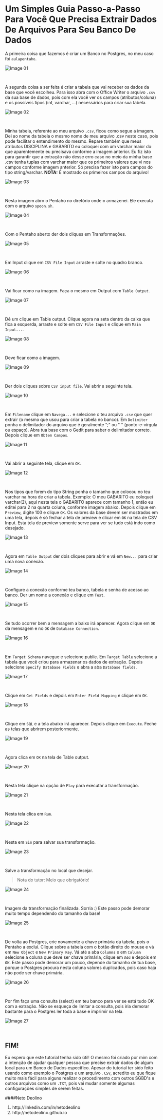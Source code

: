 # Um Simples Guia Passo-a-Passo Para Você Que Precisa Extrair Dados De Arquivos Para Seu Banco De Dados

A primeira coisa que fazemos é criar um Banco no Postgres, no meu caso foi `aulapentaho`.

![Image 01](https://github.com/netodeolino/Tutoriais/blob/master/Extraindo%20dados%20com%20o%20Pentaho/Images/img_01.png?raw=true)

<br />

A segunda coisa a ser feita é criar a tabela que vai receber os dados da base que você escolheu. Para isso abra com o Office Writer o arquivo `.csv` da sua base de dados, pois com ela você ver os campos (atributos/coluna) e os possíveis tipos (int, varchar, ...) necessários para criar sua tabela.

![Image 02](https://github.com/netodeolino/Tutoriais/blob/master/Extraindo%20dados%20com%20o%20Pentaho/Images/img_02.png?raw=true)

<br />

Minha tabela, referente ao meu arquivo `.csv`, ficou como segue a imagem. Dei ao nome da tabela o mesmo nome de meu arquivo .csv neste caso, pois pode facilitar o entendimento do mesmo. Repare também que meus atributos DISCIPLINA e GABARITO eu coloquei com um varchar maior do que aparentemente eu precisava conforme a imagem anterior. Eu fiz isto para garantir que a extração não desse erro caso no meio da minha base .csv tenha tuplas com varchar maior que os primeiros valores que vi nos campos conforme imagem anterior. Só precisa fazer isto para campos do tipo string/varchar.
**NOTA:** É mostrado os primeiros campos do arquivo!

![Image 03](https://github.com/netodeolino/Tutoriais/blob/master/Extraindo%20dados%20com%20o%20Pentaho/Images/img_03.png?raw=true)

<br />

Nesta imagem abro o Pentaho no diretório onde o armazenei. Ele executa com o arquivo `spoon.sh`.

![Image 04](https://github.com/netodeolino/Tutoriais/blob/master/Extraindo%20dados%20com%20o%20Pentaho/Images/img_04.png?raw=true)

<br />

Com o Pentaho aberto der dois cliques em Transformações.

![Image 05](https://github.com/netodeolino/Tutoriais/blob/master/Extraindo%20dados%20com%20o%20Pentaho/Images/img_05.png?raw=true)

<br />

Em Input clique em `CSV File Input` arraste e solte no quadro branco.

![Image 06](https://github.com/netodeolino/Tutoriais/blob/master/Extraindo%20dados%20com%20o%20Pentaho/Images/img_06.png?raw=true)

<br />

Vai ficar como na imagem. Faça o mesmo em Output com `Table Output`.

![Image 07](https://github.com/netodeolino/Tutoriais/blob/master/Extraindo%20dados%20com%20o%20Pentaho/Images/img_07.png?raw=true)

<br />

Dê um clique em Table output. Clique agora na seta dentro da caixa que fica a esquerda, arraste e solte em `CSV File Input` e clique em `Main Input...`.

![Image 08](https://github.com/netodeolino/Tutoriais/blob/master/Extraindo%20dados%20com%20o%20Pentaho/Images/img_08.png?raw=true)

<br />

Deve ficar como a imagem.

![Image 09](https://github.com/netodeolino/Tutoriais/blob/master/Extraindo%20dados%20com%20o%20Pentaho/Images/img_09.png?raw=true)

<br />

Der dois cliques sobre `CSV input file`. Vai abrir a seguinte tela.

![Image 10](https://github.com/netodeolino/Tutoriais/blob/master/Extraindo%20dados%20com%20o%20Pentaho/Images/img_10.png?raw=true)

<br />

Em `Filename` clique em `Navega...` e selecione o teu arquivo `.csv` que quer extrair (o mesmo que usou para criar a tabela no banco). Em `Delimiter` ponha o delimitador do arquivo que é geralmente ";" ou " " (ponto-e-vírgula ou espaço). Abra tua base com o Gedit para saber o delimitador correto. Depois clique em `Obtem Campos`.

![Image 11](https://github.com/netodeolino/Tutoriais/blob/master/Extraindo%20dados%20com%20o%20Pentaho/Images/img_11.png?raw=true)

<br />

Vai abrir a seguinte tela, clique em `OK`.

![Image 12](https://github.com/netodeolino/Tutoriais/blob/master/Extraindo%20dados%20com%20o%20Pentaho/Images/img_12.png?raw=true)

<br />

Nos tipos que forem do tipo String ponha o tamanho que colocou no teu varchar na hora de criar a tabela. Exemplo: O meu GABARITO eu coloquei varchar(2), aqui nesta tela o GABARITO aparece com tamanho 1, então eu editei para 2 na quarta coluna, conforme imagem abaixo. Depois clique em `Preview`, digite 100 e clique `OK`. Os valores da base devem ser mostrados em uma tela, depois é só fechar a tela de preview e clicar em `OK` na tela de CSV Input. Esta tela de preview somente serve para ver se tudo está indo como desejado.

![Image 13](https://github.com/netodeolino/Tutoriais/blob/master/Extraindo%20dados%20com%20o%20Pentaho/Images/img_13.png?raw=true)

<br />

Agora em `Table Output` der dois cliques para abrir e vá em `New...` para criar uma nova conexão.

![Image 14](https://github.com/netodeolino/Tutoriais/blob/master/Extraindo%20dados%20com%20o%20Pentaho/Images/img_14.png?raw=true)

<br />

Configure a conexão conforme teu banco, tabela e senha de acesso ao banco. Der um nome a conexão e clique em `Test`.

![Image 15](https://github.com/netodeolino/Tutoriais/blob/master/Extraindo%20dados%20com%20o%20Pentaho/Images/img_15.png?raw=true)

<br />

Se tudo ocorrer bem a mensagem a baixo irá aparecer. Agora clique em `OK` da mensagem e no `OK` de `Database Connection`.

![Image 16](https://github.com/netodeolino/Tutoriais/blob/master/Extraindo%20dados%20com%20o%20Pentaho/Images/img_16.png?raw=true)

<br />

Em `Target Schema` navegue e selecione public. Em `Target Table` selecione a tabela que você criou para armazenar os dados de extração. Depois selecione `Specify Database Fields` e abra a aba `Database fields`.

![Image 17](https://github.com/netodeolino/Tutoriais/blob/master/Extraindo%20dados%20com%20o%20Pentaho/Images/img_17.png?raw=true)

<br />

Clique em `Get Fields` e depois em `Enter Field Mapping` e clique em `OK`.

![Image 18](https://github.com/netodeolino/Tutoriais/blob/master/Extraindo%20dados%20com%20o%20Pentaho/Images/img_18.png?raw=true)

<br />

Clique em `SQL` e a tela abaixo irá aparecer. Depois clique em `Execute`. Feche as telas que abrirem posteriormente.

![Image 19](https://github.com/netodeolino/Tutoriais/blob/master/Extraindo%20dados%20com%20o%20Pentaho/Images/img_19.png?raw=true)

<br />

Agora clica em `OK` na tela de Table output.

![Image 20](https://github.com/netodeolino/Tutoriais/blob/master/Extraindo%20dados%20com%20o%20Pentaho/Images/img_20.png?raw=true)

<br />

Nesta tela clique na opção de `Play` para executar a transformação.

![Image 21](https://github.com/netodeolino/Tutoriais/blob/master/Extraindo%20dados%20com%20o%20Pentaho/Images/img_21.png?raw=true)

<br />

Nesta tela clica em `Run`.

![Image 22](https://github.com/netodeolino/Tutoriais/blob/master/Extraindo%20dados%20com%20o%20Pentaho/Images/img_22.png?raw=true)

<br />

Nesta em `Sim` para salvar sua transformação.

![Image 23](https://github.com/netodeolino/Tutoriais/blob/master/Extraindo%20dados%20com%20o%20Pentaho/Images/img_23.png?raw=true)

<br />

Salve a transformação no local que desejar.
> Nota do tutor: Meio que obrigatório!

![Image 24](https://github.com/netodeolino/Tutoriais/blob/master/Extraindo%20dados%20com%20o%20Pentaho/Images/img_24.png?raw=true)

<br />

Imagem da transformação finalizada. Sorria :) Este passo pode demorar muito tempo dependendo do tamanho da base!

![Image 25](https://github.com/netodeolino/Tutoriais/blob/master/Extraindo%20dados%20com%20o%20Pentaho/Images/img_25.png?raw=true)

<br />

De volta ao Postgres, crie novamente a chave primária da tabela, pois o Pentaho a exclui. Clique sobre a tabela com o botão direito do mouse e vá em `New Object` e `New Primary Key`. Vá até a aba `Columns` e em `Column` selecione a coluna que deve ser chave primária, clique em `Add` e depois em `OK`. Este passo pode demorar um pouco, depende do tamanho de tua base, porque o Postgres procura nesta coluna valores duplicados, pois caso haja não pode ser chave primária.

![Image 26](https://github.com/netodeolino/Tutoriais/blob/master/Extraindo%20dados%20com%20o%20Pentaho/Images/img_26.png?raw=true)

<br />

Por fim faça uma consulta (select) em teu banco para ver se está tudo OK com a extração. Não se esqueça de limitar a consulta, pois iria demorar bastante para o Postgres ler toda a base e imprimir na tela.

![Image 27](https://github.com/netodeolino/Tutoriais/blob/master/Extraindo%20dados%20com%20o%20Pentaho/Images/img_27.png?raw=true)

<br />

## FIM!
Eu espero que este tutorial tenha sido útil! O mesmo foi criado por mim com a intenção de ajudar qualquer pessoa que precise extrair dados de algum local para um Banco de Dados específico. Apesar do tutorial ter sido feito usando como exemplo o Postgres e um arquivo `.CSV`, acredito eu que fique muito mais fácil para alguns realizar o procedimento com outros SGBD's e outros arquivos como um `.TXT`, pois vai mudar somente algumas configurações simples de serem feitas.

####Neto Deolino
<ol>
    <li> http://linkedin.com/in/netodeolino </li>
    <li> http://netodeolino.github.io </li>
</ol>
